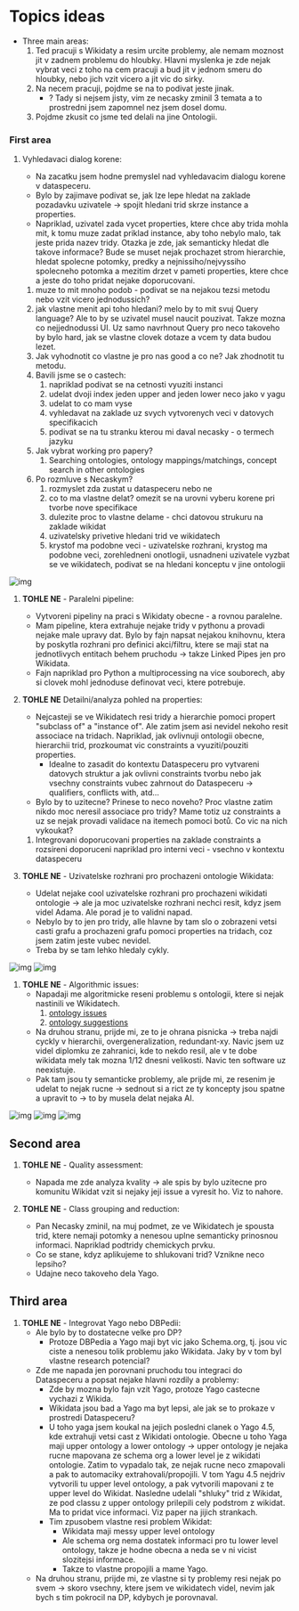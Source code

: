 # Topics ideas

- Three main areas:
    1. Ted pracuji s Wikidaty a resim urcite problemy, ale nemam moznost jit v zadnem problemu do hloubky. Hlavni myslenka je zde nejak vybrat veci z toho na cem pracuji a bud jit v jednom smeru do hloubky, nebo jich vzit vicero a jit vic do sirky.
    2. Na necem pracuji, pojdme se na to podivat jeste jinak. 
       - ? Tady si nejsem jisty, vim ze necasky zminil 3 temata a to prostredni jsem zapomnel nez jsem dosel domu.
    3. Pojdme zkusit co jsme ted delali na jine Ontologii.


### First area 

1. Vyhledavaci dialog korene:
   - Na zacatku jsem hodne premyslel nad vyhledavacim dialogu korene v dataspeceru. 
   - Bylo by zajimave podivat se, jak lze lepe hledat na zaklade pozadavku uzivatele -> spojit hledani trid skrze instance a properties. 
   - Napriklad, uzivatel zada vycet properties, ktere chce aby trida mohla mit, k tomu muze zadat priklad instance, aby toho nebylo malo, tak jeste prida nazev tridy. Otazka je zde, jak semanticky hledat dle takove informace? Bude se muset nejak prochazet strom hierarchie, hledat spolecne potomky, predky a nejnissiho/nejvyssiho spolecneho potomka a mezitim drzet v pameti properties, ktere chce a jeste do toho pridat nejake doporucovani. 

    1. muze to mit mnoho podob - podivat se na nejakou tezsi metodu nebo vzit vicero jednodussich?
    2. jak vlastne menit api toho hledani? melo by to mit svuj Query language? Ale to by se uzivatel musel naucit pouzivat. Takze mozna co nejjednodussi UI. Uz samo navrhnout Query pro neco takoveho by bylo hard, jak se vlastne clovek dotaze a vcem ty data budou lezet.
    3. Jak vyhodnotit co vlastne je pro nas good a co ne? Jak zhodnotit tu metodu.
    4. Bavili jsme se o castech:
       1. napriklad podivat se na cetnosti vyuziti instanci
       2. udelat dvoji index jeden upper and jeden lower neco jako v yagu
       3. udelat to co mam vyse
       4. vyhledavat na zaklade uz svych vytvorenych veci v datovych specifikacich
       5. podivat se na tu stranku kterou mi daval necasky - o termech jazyku
   5. Jak vybrat working pro papery?
      1. Searching ontologies, ontology mappings/matchings, concept search in other ontologies
   6. Po rozmluve s Necaskym?
      1. rozmyslet zda zustat u dataspeceru nebo ne
      2. co to ma vlastne delat? omezit se na urovni vyberu korene pri tvorbe nove specifikace
      3. dulezite proc to vlastne delame - chci datovou strukuru na zaklade wikidat
      4. uzivatelsky privetive hledani trid ve wikidatech
      5. krystof ma podobne veci - uzivatelske rozhrani, krystog ma podobne veci, zorehledneni onotlogii, usnadneni uzivatele vyzbat se ve wikidatech, podivat se na hledani konceptu v jine ontologii


![img](figma-search.png)

1. **TOHLE NE** - Paralelni pipeline:
   - Vytvoreni pipeliny na praci s Wikidaty obecne - a rovnou paralelne. 
   - Mam pipeline, ktera extrahuje nejake tridy v pythonu a provadi nejake male upravy dat. Bylo by fajn napsat nejakou knihovnu, ktera by poskytla rozhrani pro definici akci/filtru, ktere se maji stat na jednotlivych entitach behem pruchodu -> takze Linked Pipes jen pro Wikidata. 
   - Fajn napriklad pro Python a multiprocessing na vice souborech, aby si clovek mohl jednoduse definovat veci, ktere potrebuje.

2. **TOHLE NE** Detailni/analyza pohled na properties:
   - Nejcasteji se ve Wikidatech resi tridy a hierarchie pomoci propert "subclass of" a "instance of". Ale zatim jsem asi nevidel nekoho resit associace na tridach. Napriklad, jak ovlivnuji ontologii obecne, hierarchii trid, prozkoumat vic constraints a vyuziti/pouziti properties.
     - Idealne to zasadit do kontextu Dataspeceru pro vytvareni datovych struktur a jak ovlivni constraints tvorbu nebo jak vsechny constraints vubec zahrnout do Dataspeceru -> qualifiers, conflicts with, atd... 
    - Bylo  by to uzitecne? Prinese to neco noveho? Proc vlastne zatim nikdo moc neresil associace pro tridy? Mame totiz uz constraints a uz se nejak provadi validace na itemech pomoci botů. Co vic na nich vykoukat?
   
   1. Integrovani doporucovani properties na zaklade constraints a rozsireni doporuceni napriklad pro interni veci - vsechno v kontextu dataspeceru
     
3. **TOHLE NE** - Uzivatelske rozhrani pro prochazeni ontologie Wikidata:
   - Udelat nejake cool uzivatelske rozhrani pro prochazeni wikidati ontologie -> ale ja moc uzivatelske rozhrani nechci resit, kdyz jsem videl Adama. Ale porad je to validni napad. 
   - Nebylo by to jen pro tridy, alle hlavne by tam slo o zobrazeni vetsi casti grafu a prochazeni grafu pomoci properties na tridach, coz jsem zatim jeste vubec nevidel.
   - Treba by se tam lehko hledaly cykly.

![img](ui1.png)
![img](ui2.png)


1. **TOHLE NE** - Algorithmic issues:
   - Napadaji me algoritmicke reseni problemu s ontologii, ktere si nejak nastinili ve Wikidatech.
     1. [ontology issues](https://www.wikidata.org/wiki/File:WikidataCon_2021_-_Overview_of_ontology_issues.pdf)
     2. [ontology suggestions](https://www.wikidata.org/wiki/File:Wikidata_ontology_issues_%E2%80%94_suggestions_for_prioritisation_2023.pdf)
   - Na druhou stranu, prijde mi, ze to je ohrana pisnicka -> treba najdi cyckly v hierarchii, overgeneralization, redundant-xy. Navic jsem uz videl diplomku ze zahranici, kde to nekdo resil, ale v te dobe wikidata mely tak mozna 1/12 dnesni velikosti. Navic ten software uz neexistuje.
   - Pak tam jsou ty semanticke problemy, ale prijde mi, ze resenim je udelat to nejak rucne -> sednout si a rict ze ty koncepty jsou spatne a upravit to -> to by musela delat nejaka AI.

![img](issues-o.png)
![img](issues-o2.png)
![img](issues-o3.png)

## Second area

1. **TOHLE NE** - Quality assessment: 
   - Napada me zde analyza kvality -> ale spis by bylo uzitecne pro komunitu Wikidat vzit si nejaky jeji issue a vyresit ho. Viz to nahore.

2. **TOHLE NE** - Class grouping and reduction:
   - Pan Necasky zminil, na muj podmet, ze ve Wikidatech je spousta trid, ktere nemaji potomky a nenesou uplne semanticky prinosnou informaci. Napriklad podtridy chemickych prvku.
   - Co se stane, kdyz aplikujeme to shlukovani trid? Vznikne neco lepsiho?
   - Udajne neco takoveho dela Yago.   

## Third area

1. **TOHLE NE** - Integrovat Yago nebo DBPedii:
   - Ale bylo by to dostatecne velke pro DP? 
     - Protoze DBPedia a Yago maji byt vic jako Schema.org, tj. jsou vic ciste a nenesou tolik problemu jako Wikidata. Jaky by v tom byl vlastne research potencial?
   - Zde me napada jen porovnani pruchodu tou integraci do Dataspeceru a popsat nejake hlavni rozdily a problemy:
     - Zde by mozna bylo fajn vzit Yago, protoze Yago castecne vychazi z Wikida.
     -  Wikidata jsou bad a Yago ma byt lepsi, ale jak se to prokaze v prostredi Dataspeceru?
     - U toho yaga jsem koukal na jejich posledni clanek o Yago 4.5, kde extrahuji vetsi cast z Wikidati ontologie. Obecne u toho Yaga maji upper ontology a lower ontology -> upper ontology je nejaka rucne mapovana ze schema org a lower level je z wikidati ontologie. Zatim to vypadalo tak, ze nejak rucne neco zmapovali a pak to automaciky extrahovali/propojili. V tom Yagu 4.5 nejdriv vytvorili tu upper level ontology, a pak vytvorili mapovani z te upper level do Wikidat. Nasledne udelali "shluky" trid z Wikidat, ze pod classu z upper ontology prilepili cely podstrom z wikidat. Ma to pridat vice informaci. Viz paper na jijich strankach.
     - Tim zpusobem vlastne resi problem Wikidat:
       - Wikidata maji messy upper level ontology
       - Ale schema org nema dostatek informaci pro tu lower level ontology, takze je hodne obecna a neda se v ni vicist slozitejsi informace.
       - Takze to vlastne propojili a mame Yago.
   - Na druhou stranu, prijde mi, ze vlastne si ty problemy resi nejak po svem -> skoro vsechny, ktere jsem ve wikidatech videl, nevim jak bych s tim pokrocil na DP, kdybych je porovnaval.